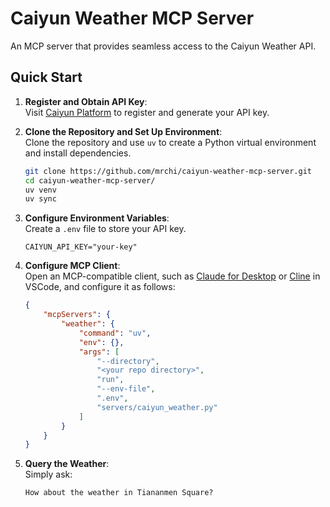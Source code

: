 # Caiyun Weather MCP Server

An MCP server that provides seamless access to the Caiyun Weather API.

## Quick Start

1. **Register and Obtain API Key**:  
   Visit [Caiyun Platform](https://platform.caiyunapp.com/login) to register and generate your API key.

2. **Clone the Repository and Set Up Environment**:  
   Clone the repository and use `uv` to create a Python virtual environment and install dependencies.

   ```bash
   git clone https://github.com/mrchi/caiyun-weather-mcp-server.git
   cd caiyun-weather-mcp-server/
   uv venv
   uv sync
   ```

3. **Configure Environment Variables**:  
   Create a `.env` file to store your API key.

   ```
   CAIYUN_API_KEY="your-key"
   ```

4. **Configure MCP Client**:  
   Open an MCP-compatible client, such as [Claude for Desktop](https://claude.ai/download) or [Cline](https://marketplace.visualstudio.com/items?itemName=saoudrizwan.claude-dev) in VSCode, and configure it as follows:

   ```json
   {
       "mcpServers": {
           "weather": {
               "command": "uv",
               "env": {},
               "args": [
                   "--directory",
                   "<your repo directory>",
                   "run",
                   "--env-file",
                   ".env",
                   "servers/caiyun_weather.py"
               ]
           }
       }
   }
   ```

5. **Query the Weather**:  
   Simply ask:  

   ```
   How about the weather in Tiananmen Square?
   ```
